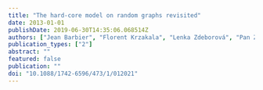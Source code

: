 ```yaml
---
title: "The hard-core model on random graphs revisited"
date: 2013-01-01
publishDate: 2019-06-30T14:35:06.068514Z
authors: ["Jean Barbier", "Florent Krzakala", "Lenka Zdeborová", "Pan Zhang"]
publication_types: ["2"]
abstract: ""
featured: false
publication: ""
doi: "10.1088/1742-6596/473/1/012021"
---
```


